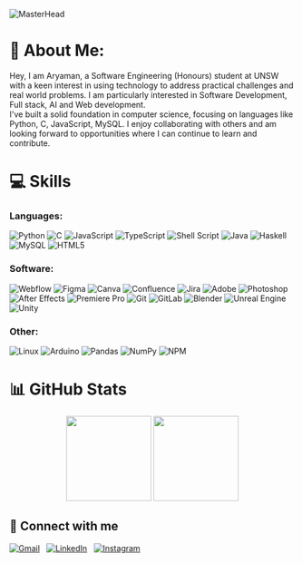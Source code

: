 ![MasterHead](https://github.com/aryaman-sakthi/aryaman-sakthi/blob/main/GitHubBannerFinal.gif?raw=true)

# 💫 About Me:
Hey, I am Aryaman, a Software Engineering (Honours) student at UNSW with a keen interest in using technology to address practical challenges and real world problems. I am particularly interested in Software Development, Full stack, AI and Web development.  
I've built a solid foundation in computer science, focusing on languages like Python, C, JavaScript, MySQL. I enjoy collaborating with others and am looking forward to opportunities where I can continue to learn and contribute.

# 💻 Skills
### Languages:
![Python](https://img.shields.io/badge/python-3670A0?style=for-the-badge&logo=python&logoColor=ffdd54) 
![C](https://img.shields.io/badge/c-%2300599C.svg?style=for-the-badge&logo=c&logoColor=white) 
![JavaScript](https://img.shields.io/badge/javascript-%23323330.svg?style=for-the-badge&logo=javascript&logoColor=%23F7DF1E) 
![TypeScript](https://img.shields.io/badge/TypeScript-3178C6?logo=TypeScript&logoColor=FFF&style=for-the-badge)
![Shell Script](https://img.shields.io/badge/shell_script-%23121011.svg?style=for-the-badge&logo=gnu-bash&logoColor=white) 
![Java](https://img.shields.io/badge/java-%23ED8B00.svg?style=for-the-badge&logo=openjdk&logoColor=white) 
![Haskell](https://img.shields.io/badge/-Haskell-000000?style=for-the-badge&logo=haskell&logoColor=magenta)
![MySQL](https://img.shields.io/badge/mysql-4479A1.svg?style=for-the-badge&logo=mysql&logoColor=white) 
![HTML5](https://img.shields.io/badge/html5-%23E34F26.svg?style=for-the-badge&logo=html5&logoColor=white) 

### Software:
![Webflow](https://img.shields.io/badge/Webflow-146EF5?logo=webflow&logoColor=fff&style=for-the-badge)
![Figma](https://img.shields.io/badge/figma-%23F24E1E.svg?style=for-the-badge&logo=figma&logoColor=white) 
![Canva](https://img.shields.io/badge/Canva-%2300C4CC.svg?style=for-the-badge&logo=Canva&logoColor=white)
![Confluence](https://img.shields.io/badge/confluence-%23172BF4.svg?style=for-the-badge&logo=confluence&logoColor=white)
![Jira](https://img.shields.io/badge/jira-%230A0FFF.svg?style=for-the-badge&logo=jira&logoColor=white) 
![Adobe](https://img.shields.io/badge/adobe-%23FF0000.svg?style=for-the-badge&logo=adobe&logoColor=white) 
![Photoshop](https://img.shields.io/badge/Photoshop-31A8FF?logo=adobephotoshop&logoColor=fff&style=for-the-badge)
![After Effects](https://img.shields.io/badge/After%20Effects-99F?logo=adobeaftereffects&logoColor=fff&style=for-the-badge)
![Premiere Pro](https://img.shields.io/badge/Premiere%20Pro-99F?logo=adobepremierepro&logoColor=fff&style=for-the-badge)
![Git](https://img.shields.io/badge/git-%23F05033.svg?style=for-the-badge&logo=git&logoColor=white) 
![GitLab](https://img.shields.io/badge/gitlab-%23181717.svg?style=for-the-badge&logo=gitlab&logoColor=white) 
![Blender](https://img.shields.io/badge/Blender-E87D0D?logo=blender&logoColor=fff&style=for-the-badge)
![Unreal Engine](https://img.shields.io/badge/Unreal%20Engine-0E1128?logo=unrealengine&logoColor=fff&style=for-the-badge)
![Unity](https://img.shields.io/badge/Unity-FFF?logo=unity&logoColor=000&style=for-the-badge)

### Other:
![Linux](https://img.shields.io/badge/Linux-FCC624?style=for-the-badge&logo=linux&logoColor=black)
![Arduino](https://img.shields.io/badge/-Arduino-00979D?style=for-the-badge&logo=Arduino&logoColor=white) 
![Pandas](https://img.shields.io/badge/pandas-%23150458.svg?style=for-the-badge&logo=pandas&logoColor=white) 
![NumPy](https://img.shields.io/badge/numpy-%23013243.svg?style=for-the-badge&logo=numpy&logoColor=white) 
![NPM](https://img.shields.io/badge/NPM-%23CB3837.svg?style=for-the-badge&logo=npm&logoColor=white) 


# 📊 GitHub Stats
<p align="center">
  <img src="https://github-readme-streak-stats.herokuapp.com/?user=aryaman-sakthi&theme=dark&hide_border=true" height="150"/>
  <img src="https://github-readme-stats-alpha-ten-85.vercel.app/api/top-langs/?username=aryaman-sakthi&theme=dark&hide_border=true&include_all_commits=true&count_private=true&layout=compact" height="150"/>
</p>

## 🤝 Connect with me
[![Gmail](https://skillicons.dev/icons?i=gmail)](mailto:aryaman.sakthi@gmail.com) &nbsp;
[![LinkedIn](https://skillicons.dev/icons?i=linkedin)](https://www.linkedin.com/in/aryaman-sakthivel-5a94491a2) &nbsp;
[![Instagram](https://skillicons.dev/icons?i=instagram)](https://www.instagram.com/aryaman__17/)
